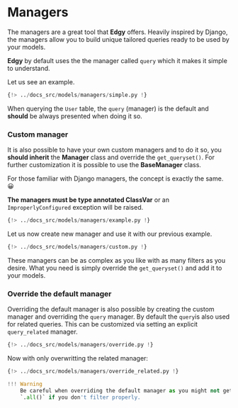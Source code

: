 # Managers

The managers are a great tool that **Edgy** offers. Heavily inspired by Django, the managers
allow you to build unique tailored queries ready to be used by your models.

**Edgy** by default uses the the manager called `query` which it makes it simple to understand.

Let us see an example.

```python hl_lines="23 25"
{!> ../docs_src/models/managers/simple.py !}
```

When querying the `User` table, the `query` (manager) is the default and **should** be always
presented when doing it so.

### Custom manager

It is also possible to have your own custom managers and to do it so, you **should inherit**
the **Manager** class and override the `get_queryset()`. For further customization it is possible to
use the **BaseManager** class.

For those familiar with Django managers, the concept is exactly the same. 😀

**The managers must be type annotated ClassVar** or an `ImproperlyConfigured` exception will be raised.

```python hl_lines="19"
{!> ../docs_src/models/managers/example.py !}
```

Let us now create new manager and use it with our previous example.

```python hl_lines="26 42 45 48 55"
{!> ../docs_src/models/managers/custom.py !}
```

These managers can be as complex as you like with as many filters as you desire. What you need is
simply override the `get_queryset()` and add it to your models.

### Override the default manager

Overriding the default manager is also possible by creating the custom manager and overriding
the `query` manager. By default the `query`is also used for related queries. This can be customized via setting
an explicit `query_related` manager.

```python hl_lines="26 39 42 45 48"
{!> ../docs_src/models/managers/override.py !}
```

Now with only overwritting the related manager:

```python hl_lines="26 39 42 45 48"
{!> ../docs_src/models/managers/override_related.py !}

!!! Warning
    Be careful when overriding the default manager as you might not get all the results from the
    `.all()` if you don't filter properly.
